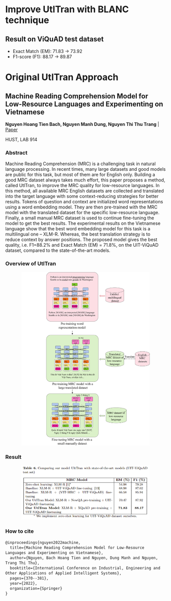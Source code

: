 # Improve UtlTran with BLANC technique
## Result on ViQuAD test dataset
  - Exact Match (EM): 71.83 -> 73.92
  - F1-score (F1): 88.17 -> 89.87

# Original UtlTran Approach
## Machine Reading Comprehension Model for Low-Resource Languages and Experimenting on Vietnamese

**Nguyen Hoang Tien Bach, Nguyen Manh Dung, Nguyen Thi Thu Trang** | [Paper](https://link.springer.com/chapter/10.1007/978-3-031-08530-7_31)

HUST, LAB 914

### Abstract
Machine Reading Comprehension (MRC) is a challenging task in natural language processing. In recent times, many large datasets and good models are public for this task, but most of them are for English only. Building a good MRC dataset always takes much effort, this paper proposes a method, called UtlTran, to improve the MRC quality for low-resource languages. In this method, all available MRC English datasets are collected and translated into the target language with some context-reducing strategies for better results. Tokens of question and context are initialized word representations using a word embedding model. They are then pre-trained with the MRC model with the translated dataset for the specific low-resource language. Finally, a small manual MRC dataset is used to continue fine-tuning the model to get the best results. The experimental results on the Vietnamese language show that the best word embedding model for this task is a multilingual one – XLM-R. Whereas, the best translation strategy is to reduce context by answer positions. The proposed model gives the best quality, i.e. F1=88.2% and Exact Match (EM) = 71.8%, on the UIT-ViQuAD dataset, compared to the state-of-the-art models.

### Overview of UtlTran

<p align="center"><img width="80%" src="img/UtlTran.png" /></p>


### Result

<p align="center"><img width="80%" src="img/result.png" /></p>

### How to cite

```
@inproceedings{nguyen2022machine,
  title={Machine Reading Comprehension Model for Low-Resource Languages and Experimenting on Vietnamese},
  author={Nguyen, Bach Hoang Tien and Nguyen, Dung Manh and Nguyen, Trang Thi Thu},
  booktitle={International Conference on Industrial, Engineering and Other Applications of Applied Intelligent Systems},
  pages={370--381},
  year={2022},
  organization={Springer}
}
```

